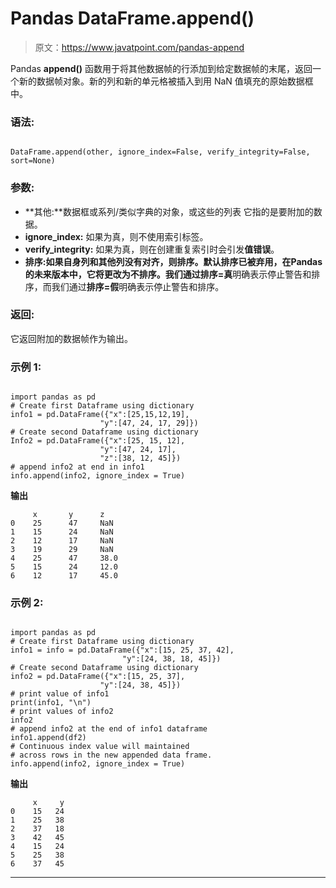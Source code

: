 # Pandas DataFrame.append()

> 原文：<https://www.javatpoint.com/pandas-append>

Pandas **append()** 函数用于将其他数据帧的行添加到给定数据帧的末尾，返回一个新的数据帧对象。新的列和新的单元格被插入到用 NaN 值填充的原始数据框中。

### 语法:

```

DataFrame.append(other, ignore_index=False, verify_integrity=False, sort=None)

```

### 参数:

*   **其他:**数据框或系列/类似字典的对象，或这些的列表
    它指的是要附加的数据。
*   **ignore_index:** 如果为真，则不使用索引标签。
*   **verify_integrity:** 如果为真，则在创建重复索引时会引发**值错误**。
*   **排序:**如果自身列和其他列没有对齐，则排序。默认排序已被弃用，在Pandas的未来版本中，它将更改为不排序。我们通过**排序=真**明确表示停止警告和排序，而我们通过**排序=假**明确表示停止警告和排序。

### 返回:

它返回附加的数据帧作为输出。

### 示例 1:

```

import pandas as pd 
# Create first Dataframe using dictionary 
info1 = pd.DataFrame({"x":[25,15,12,19], 
                    "y":[47, 24, 17, 29]})   
# Create second Dataframe using dictionary 
Info2 = pd.DataFrame({"x":[25, 15, 12], 
                    "y":[47, 24, 17],  
                    "z":[38, 12, 45]}) 
# append info2 at end in info1 
info.append(info2, ignore_index = True) 

```

**输出**

```
     x       y      z
0    25      47     NaN  
1    15      24     NaN
2    12      17     NaN
3    19      29     NaN
4    25      47     38.0
5    15      24     12.0
6    12      17     45.0

```

### 示例 2:

```

import pandas as pd   
# Create first Dataframe using dictionary 
info1 = info = pd.DataFrame({"x":[15, 25, 37, 42], 
                         "y":[24, 38, 18, 45]})   
# Create second Dataframe using dictionary 
info2 = pd.DataFrame({"x":[15, 25, 37], 
                    "y":[24, 38, 45]})   
# print value of info1 
print(info1, "\n")  
# print values of info2 
info2 
# append info2 at the end of info1 dataframe 
info1.append(df2) 
# Continuous index value will maintained 
# across rows in the new appended data frame. 
info.append(info2, ignore_index = True)

```

**输出**

```
     x     y
0    15   24
1    25   38
2    37   18
3    42   45
4    15   24
5    25   38
6    37   45

```

* * *